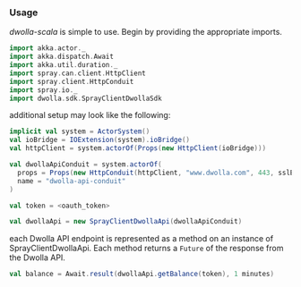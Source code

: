 ### Usage

_dwolla-scala_ is simple to use. Begin by providing the appropriate imports.  

```scala
import akka.actor._
import akka.dispatch.Await
import akka.util.duration._
import spray.can.client.HttpClient
import spray.client.HttpConduit
import spray.io._
import dwolla.sdk.SprayClientDwollaSdk
```

additional setup may look like the following:

```scala
implicit val system = ActorSystem()
val ioBridge = IOExtension(system).ioBridge()
val httpClient = system.actorOf(Props(new HttpClient(ioBridge)))

val dwollaApiConduit = system.actorOf(
  props = Props(new HttpConduit(httpClient, "www.dwolla.com", 443, sslEnabled = true)),
  name = "dwolla-api-conduit"
)

val token = <oauth_token>

val dwollaApi = new SprayClientDwollaApi(dwollaApiConduit)
```

each Dwolla API endpoint is represented as a method on an instance of SprayClientDwollaApi. Each method returns a `Future`
of the response from the Dwolla API.

```scala
val balance = Await.result(dwollaApi.getBalance(token), 1 minutes)
```